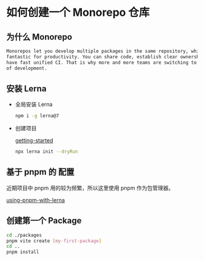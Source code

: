 # 如何创建一个 Monorepo 仓库

## 为什么 Monorepo

```html
Monorepos let you develop multiple packages in the same repository, which is
fantastic for productivity. You can share code, establish clear ownership, and
have fast unified CI. That is why more and more teams are switching to this way
of development.
```

## 安装 Lerna

- 全局安装 Lerna

  ```bash
  npm i -g lerna@7
  ```

- 创建项目

  [getting-started](https://lerna.js.org/docs/getting-started)

  ```bash
  npx lerna init --dryRun
  ```

## 基于 pnpm 的 配置

近期项目中 pnpm 用的较为频繁，所以这里使用 pnpm 作为包管理器。

[using-pnpm-with-lerna](https://lerna.js.org/docs/recipes/using-pnpm-with-lerna)

## 创建第一个 Package

```bash
cd ./packages
pnpm vite create [my-first-package]
cd ..
pnpm install
```
